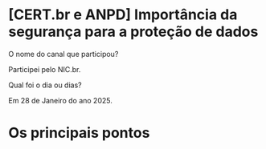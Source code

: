 
# [CERT.br e ANPD] Importância da segurança para a proteção de dados
 


O nome do canal que participou?

Participei pelo NIC.br.

Qual foi o dia ou dias?

Em 28 de Janeiro do ano 2025.



# Os principais pontos 




